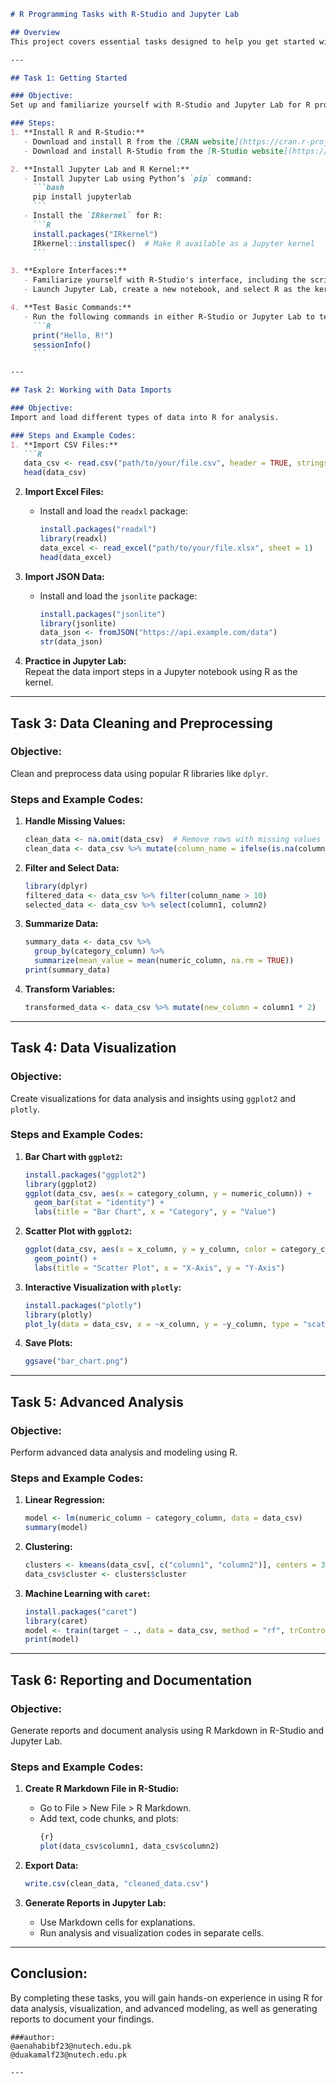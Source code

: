  

```markdown
# R Programming Tasks with R-Studio and Jupyter Lab

## Overview  
This project covers essential tasks designed to help you get started with R programming, explore data analysis, and build advanced data visualizations and models using R. The tasks range from installing necessary tools to performing advanced analysis and generating reports.

---

## Task 1: Getting Started

### Objective:  
Set up and familiarize yourself with R-Studio and Jupyter Lab for R programming.

### Steps:  
1. **Install R and R-Studio:**  
   - Download and install R from the [CRAN website](https://cran.r-project.org/).  
   - Download and install R-Studio from the [R-Studio website](https://posit.co/).  

2. **Install Jupyter Lab and R Kernel:**  
   - Install Jupyter Lab using Python’s `pip` command:  
     ```bash
     pip install jupyterlab
     ```
   - Install the `IRkernel` for R:  
     ```R
     install.packages("IRkernel")  
     IRkernel::installspec()  # Make R available as a Jupyter kernel  
     ```

3. **Explore Interfaces:**  
   - Familiarize yourself with R-Studio's interface, including the script editor, console, environment pane, and plots pane.  
   - Launch Jupyter Lab, create a new notebook, and select R as the kernel.

4. **Test Basic Commands:**  
   - Run the following commands in either R-Studio or Jupyter Lab to test the setup:
     ```R
     print("Hello, R!")  
     sessionInfo()  
     ```

---

## Task 2: Working with Data Imports  

### Objective:  
Import and load different types of data into R for analysis.

### Steps and Example Codes:  
1. **Import CSV Files:**  
   ```R
   data_csv <- read.csv("path/to/your/file.csv", header = TRUE, stringsAsFactors = FALSE)  
   head(data_csv)  
   ```  

2. **Import Excel Files:**  
   - Install and load the `readxl` package:  
     ```R
     install.packages("readxl")  
     library(readxl)  
     data_excel <- read_excel("path/to/your/file.xlsx", sheet = 1)  
     head(data_excel)  
     ```  

3. **Import JSON Data:**  
   - Install and load the `jsonlite` package:  
     ```R
     install.packages("jsonlite")  
     library(jsonlite)  
     data_json <- fromJSON("https://api.example.com/data")  
     str(data_json)  
     ```  

4. **Practice in Jupyter Lab:**  
   Repeat the data import steps in a Jupyter notebook using R as the kernel.

---

## Task 3: Data Cleaning and Preprocessing  

### Objective:  
Clean and preprocess data using popular R libraries like `dplyr`.

### Steps and Example Codes:  
1. **Handle Missing Values:**  
   ```R
   clean_data <- na.omit(data_csv)  # Remove rows with missing values  
   clean_data <- data_csv %>% mutate(column_name = ifelse(is.na(column_name), 0, column_name))  # Replace NA with 0  
   ```  

2. **Filter and Select Data:**  
   ```R
   library(dplyr)  
   filtered_data <- data_csv %>% filter(column_name > 10)  
   selected_data <- data_csv %>% select(column1, column2)  
   ```  

3. **Summarize Data:**  
   ```R
   summary_data <- data_csv %>%  
     group_by(category_column) %>%  
     summarize(mean_value = mean(numeric_column, na.rm = TRUE))  
   print(summary_data)  
   ```  

4. **Transform Variables:**  
   ```R
   transformed_data <- data_csv %>% mutate(new_column = column1 * 2)  
   ```

---

## Task 4: Data Visualization  

### Objective:  
Create visualizations for data analysis and insights using `ggplot2` and `plotly`.

### Steps and Example Codes:  
1. **Bar Chart with `ggplot2`:**  
   ```R
   install.packages("ggplot2")  
   library(ggplot2)  
   ggplot(data_csv, aes(x = category_column, y = numeric_column)) +  
     geom_bar(stat = "identity") +  
     labs(title = "Bar Chart", x = "Category", y = "Value")  
   ```  

2. **Scatter Plot with `ggplot2`:**  
   ```R
   ggplot(data_csv, aes(x = x_column, y = y_column, color = category_column)) +  
     geom_point() +  
     labs(title = "Scatter Plot", x = "X-Axis", y = "Y-Axis")  
   ```  

3. **Interactive Visualization with `plotly`:**  
   ```R
   install.packages("plotly")  
   library(plotly)  
   plot_ly(data = data_csv, x = ~x_column, y = ~y_column, type = "scatter", mode = "markers", color = ~category_column)  
   ```  

4. **Save Plots:**  
   ```R
   ggsave("bar_chart.png")  
   ```  

---

## Task 5: Advanced Analysis  

### Objective:  
Perform advanced data analysis and modeling using R.

### Steps and Example Codes:  
1. **Linear Regression:**  
   ```R
   model <- lm(numeric_column ~ category_column, data = data_csv)  
   summary(model)  
   ```  

2. **Clustering:**  
   ```R
   clusters <- kmeans(data_csv[, c("column1", "column2")], centers = 3)  
   data_csv$cluster <- clusters$cluster  
   ```  

3. **Machine Learning with `caret`:**  
   ```R
   install.packages("caret")  
   library(caret)  
   model <- train(target ~ ., data = data_csv, method = "rf", trControl = trainControl(method = "cv", number = 5))  
   print(model)  
   ```  

---

## Task 6: Reporting and Documentation  

### Objective:  
Generate reports and document analysis using R Markdown in R-Studio and Jupyter Lab.

### Steps and Example Codes:  
1. **Create R Markdown File in R-Studio:**  
   - Go to File > New File > R Markdown.  
   - Add text, code chunks, and plots:
     ```R
     {r}  
     plot(data_csv$column1, data_csv$column2)  
     ```  

2. **Export Data:**  
   ```R
   write.csv(clean_data, "cleaned_data.csv")  
   ```  

3. **Generate Reports in Jupyter Lab:**  
   - Use Markdown cells for explanations.  
   - Run analysis and visualization codes in separate cells.  

---

## Conclusion:  
By completing these tasks, you will gain hands-on experience in using R for data analysis, visualization, and advanced modeling, as well as generating reports to document your findings.

```
###author:
@aenahabibf23@nutech.edu.pk
@duakamalf23@nutech.edu.pk

---

